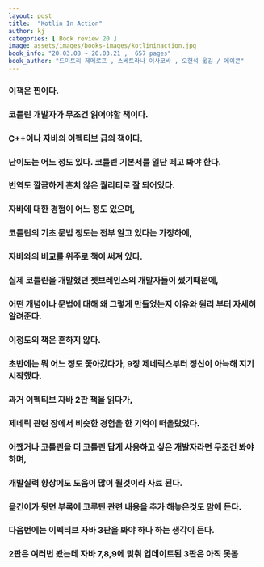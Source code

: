 ```yaml
---
layout: post
title:  "Kotlin In Action"
author: kj
categories: [ Book review 20 ]
image: assets/images/books-images/kotlininaction.jpg
book_info: "20.03.08 ~ 20.03.21 ,  657 pages"
book_author: "드미트리 제메로프 , 스베트라나 이사코바 , 오현석 옮김 / 에이콘"
---
```

### 이책은 찐이다.

### 코틀린 개발자가 무조건 읽어야할 책이다.

### C++이나 자바의 이펙티브 급의 책이다.

### 난이도는 어느 정도 있다. 코틀린 기본서를 일단 떼고 봐야 한다.

### 번역도 깔끔하게 흔치 않은 퀄리티로 잘 되어있다.

### 자바에 대한 경험이 어느 정도 있으며,

### 코틀린의 기초 문법 정도는 전부 알고 있다는 가정하에,

### 자바와의 비교를 위주로 책이 써져 있다.

### 실제 코틀린을 개발했던 젯브레인스의 개발자들이 썼기때문에,

### 어떤 개념이나 문법에 대해 왜 그렇게 만들었는지 이유와 원리 부터 자세히 알려준다.

### 이정도의 책은 흔하지 않다.

### 초반에는 뭐 어느 정도 쫓아갔다가, 9장 제네릭스부터 정신이 아늑해 지기 시작했다.

### 과거 이펙티브 자바 2판 책을 읽다가,

### 제네릭 관련 장에서 비슷한 경험을 한 기억이 떠올랐었다.

### 어쨌거나 코틀린을 더 코틀린 답게 사용하고 싶은 개발자라면 무조건 봐야 하며,

### 개발실력 향상에도 도움이 많이 될것이라 사료 된다.

### 옮긴이가 뒷면 부록에 코루틴 관련 내용을 추가 해놓은것도 맘에 든다.

### 다음번에는 이펙티브 자바 3판을 봐야 하나 하는 생각이 든다.

### 2판은 여러번 봤는데 자바 7,8,9에 맞춰 업데이트된 3판은 아직 못봄

